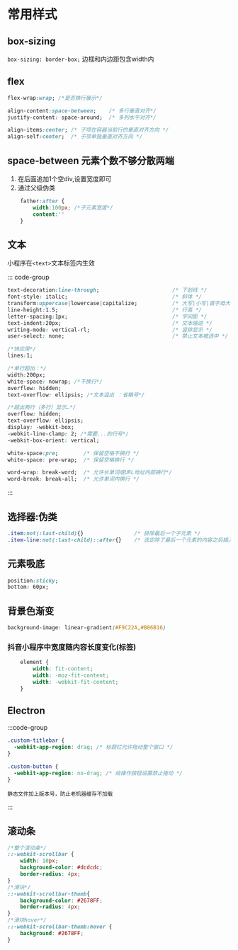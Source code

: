 # 常用样式
## box-sizing
`box-sizing: border-box;` 边框和内边距包含width内

## flex
```css
flex-wrap:wrap; /*是否换行展示*/

align-content:space-between;    /* 多行垂直对齐*/ 
justify-content: space-around;  /* 多列水平对齐*/

align-items:center; /* 子项在容器当前行的垂直对齐方向 */
align-self:center;  /* 子项单独垂直对齐方向 */

```

## space-between 元素个数不够分散两端
1. 在后面追加1个空div,设置宽度即可
2. 通过父级伪类
```css
	father:after {
		width:100px; /*子元素宽度*/
		content:''
	}
``` 

## 文本
小程序在`<text>`文本标签内生效

::: code-group
```css [文本操作]
text-decoration:line-through;                       /* 下划线 */
font-style: italic;                                 /* 斜体 */
transform:uppercase|lowercase|capitalize;           /* 大写|小写|首字母大写 */
line-height:1.5;                                    /* 行高 */
letter-spacing:1px;                                 /* 字间距 */
text-indent:20px;                                   /* 文本缩进 */
writing-mode: vertical-rl;                          /* 竖排显示 */
user-select: none;                                  /* 禁止文本被选中 */
```

```css [超出省略]
/*快应用*/
lines:1; 

/*单行超出：*/
width:200px;
white-space: nowrap; /*不换行*/
overflow: hidden;
text-overflow: ellipsis; /*文本溢出 ：省略号*/ 

/*超出两行（多行）显示…*/
overflow: hidden;
text-overflow: ellipsis;
display: -webkit-box;
-webkit-line-clamp: 2; /*需要...的行号*/
-webkit-box-orient: vertical;
```

```css [换行]
white-space:pre;        /* 保留空格不换行 */
white-space: pre-wrap;  /* 保留空格换行 */

word-wrap: break-word;  /* 允许长单词或URL地址内部换行*/
word-break: break-all;  /* 允许单词内换行 */  
```
:::

## 选择器:伪类
```css
.item:not(:last-child){}                /* 排除最后一个子元素 */
.item-line:not(:last-child)::after{}    /* 选定除了最后一个元素的内容之后插入 */

```


## 元素吸底
```css
position:sticky;
bottom: 60px;
```

## 背景色渐变
```css
background-image: linear-gradient(#F9C22A,#B86B16)
```

### 抖音小程序中宽度随内容长度变化(标签)
```css
	element {
		width: fit-content;
		width: -moz-fit-content;
		width: -webkit-fit-content;
	}
```


## Electron
:::code-group
```css [最小最大关闭按钮失效]
.custom-titlebar {
  -webkit-app-region: drag; /* 标题栏允许拖动整个窗口 */
}

.custom-button {
  -webkit-app-region: no-drag; /* 给操作按钮设置禁止拖动 */
}
```

```text [换机器功能有问题]
静态文件加上版本号，防止老机器缓存不加载
```
:::

## 滚动条
```css
/*整个滚动条*/
::-webkit-scrollbar {
    width: 10px;
    background-color: #dcdcdc;
    border-radius: 4px;
}
/*滑块*/
::-webkit-scrollbar-thumb{
    background-color: #2678FF;
    border-radius: 4px;
}
/*滑块hover*/
::-webkit-scrollbar-thumb:hover {
    background: #2678FF;
}
```
